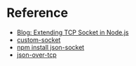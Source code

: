 Reference
===

* [Blog: Extending TCP Socket in Node.js](http://derpturkey.com/extending-tcp-socket-in-node-js/)
* [custom-socket](https://github.com/bmancini55/node-playpen/tree/master/custom-socket)
* [npm install json-socket](https://github.com/sebastianseilund/node-json-socket/blob/master/lib/json-socket.js)
* [json-over-tcp](https://github.com/turn/json-over-tcp)
